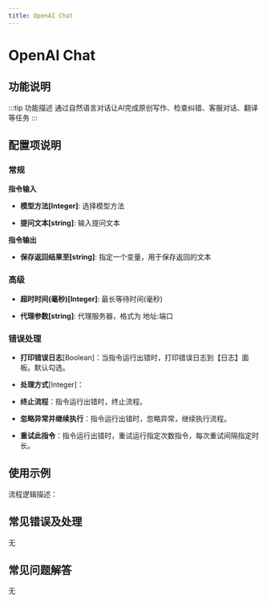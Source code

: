 ```yaml
---
title: OpenAI Chat
---
```


# OpenAI Chat

## 功能说明

:::tip 功能描述
通过自然语言对话让AI完成原创写作、检查纠错、客服对话、翻译等任务
:::

## 配置项说明

### 常规

**指令输入**

- **模型方法[Integer]**: 选择模型方法

- **提问文本[string]**: 输入提问文本


**指令输出**

- **保存返回结果至[string]**: 指定一个变量，用于保存返回的文本

### 高级

- **超时时间(毫秒)[Integer]**: 最长等待时间(毫秒)

- **代理参数[string]**: 代理服务器，格式为 地址:端口

### 错误处理

- **打印错误日志**[Boolean]：当指令运行出错时，打印错误日志到【日志】面板。默认勾选。

- **处理方式**[Integer]：

 - **终止流程**：指令运行出错时，终止流程。

 - **忽略异常并继续执行**：指令运行出错时，忽略异常，继续执行流程。

 - **重试此指令**：指令运行出错时，重试运行指定次数指令，每次重试间隔指定时长。

## 使用示例

流程逻辑描述：

## 常见错误及处理

无

## 常见问题解答

无


